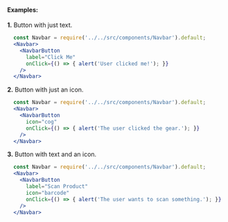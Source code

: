 #### Examples:

__1.__ Button with just text.

```jsx
  const Navbar = require('../../src/components/Navbar').default;
  <Navbar>
    <NavbarButton
      label="Click Me"
      onClick={() => { alert('User clicked me!'); }}
    />
  </Navbar>
```

__2.__ Button with just an icon.

```jsx
  const Navbar = require('../../src/components/Navbar').default;
  <Navbar>
    <NavbarButton
      icon="cog"
      onClick={() => { alert('The user clicked the gear.'); }}
    />
  </Navbar>
```

__3.__ Button with text and an icon.

```jsx
  const Navbar = require('../../src/components/Navbar').default;
  <Navbar>
    <NavbarButton
      label="Scan Product"
      icon="barcode"
      onClick={() => { alert('The user wants to scan something.'); }}
    />
  </Navbar>
```
